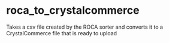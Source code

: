 # roca_to_crystalcommerce
Takes a csv file created by the ROCA sorter and converts it to a CrystalCommerce file that is ready to upload
